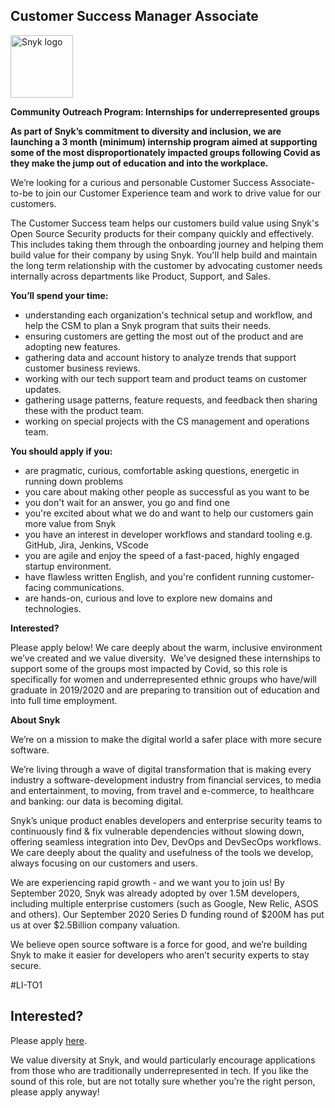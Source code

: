 Customer Success Manager Associate
---

<img src="https://res.cloudinary.com/snyk/image/upload/v1537345894/press-kit/brand/logo-black.png" width="100" alt="Snyk logo" />

<p><strong>Community Outreach Program: Internships for underrepresented groups&nbsp;</strong></p>
<p><strong>As part of Snyk’s commitment to diversity and inclusion, we are launching a 3 month (minimum) internship program aimed at supporting some of the most disproportionately impacted groups following Covid as they make the jump out of education and into the workplace. </strong></p>
<p><span style="font-weight: 400;">We’re looking for a curious and personable Customer Success Associate-to-be to join our Customer Experience team and work to drive value for our customers.</span><strong><br></strong></p>
<p><span style="font-weight: 400;">The Customer Success team helps our customers build value using Snyk's Open Source Security products for their company quickly and effectively. This includes taking them through the onboarding journey and helping them build value for their company by using Snyk. You'll help build and maintain the long term relationship with the customer by advocating customer needs internally across departments like Product, Support, and Sales.</span></p>
<p><strong>You’ll spend your time:</strong></p>
<ul>
<li style="font-weight: 400;"><span style="font-weight: 400;">understanding each organization's technical setup and workflow, and help the CSM to plan a Snyk program that suits their needs.&nbsp;</span></li>
<li style="font-weight: 400;"><span style="font-weight: 400;">ensuring customers are getting the most out of the product and are adopting new features.</span></li>
<li style="font-weight: 400;"><span style="font-weight: 400;">gathering data and account history to analyze trends that support customer business reviews.&nbsp;</span></li>
<li style="font-weight: 400;"><span style="font-weight: 400;">working with our tech support team and product teams on customer updates.&nbsp;</span></li>
<li style="font-weight: 400;"><span style="font-weight: 400;">gathering usage patterns, feature requests, and feedback then sharing these with the product team.&nbsp;</span></li>
<li style="font-weight: 400;"><span style="font-weight: 400;">working on special projects with the CS management and operations team.</span></li>
</ul>
<p><strong>You should apply if you:</strong></p>
<ul>
<li style="font-weight: 400;"><span style="font-weight: 400;">are pragmatic, curious, comfortable asking questions, energetic in running down problems&nbsp;</span></li>
<li style="font-weight: 400;"><span style="font-weight: 400;">you care about making other people as successful as you want to be</span></li>
<li style="font-weight: 400;"><span style="font-weight: 400;">you don't wait for an answer, you go and find one</span></li>
<li style="font-weight: 400;"><span style="font-weight: 400;">you're excited about what we do and want to help our customers gain more value from Snyk</span></li>
<li style="font-weight: 400;"><span style="font-weight: 400;">you have an interest in developer workflows and standard tooling e.g. GitHub, Jira, Jenkins, VScode</span></li>
<li style="font-weight: 400;"><span style="font-weight: 400;">you are agile and enjoy the speed of a fast-paced, highly engaged startup environment.</span></li>
<li style="font-weight: 400;"><span style="font-weight: 400;">have flawless written English, and you're confident running customer-facing communications.</span></li>
<li style="font-weight: 400;"><span style="font-weight: 400;">are hands-on, curious and love to explore new domains and technologies.</span></li>
</ul>
<p><strong>Interested?</strong></p>
<p><span style="font-weight: 400;">Please apply below! We care deeply about the warm, inclusive environment we’ve created and we value diversity.&nbsp; We’ve designed these internships to support some of the groups most impacted by Covid, so this role is specifically for women and underrepresented ethnic groups who have/will graduate in 2019/2020 and are preparing to transition out of education and into full time employment.</span></p>
<p><strong>About Snyk</strong></p>
<p><span style="font-weight: 400;">We’re on a mission to make the digital world a safer place with more secure software.</span></p>
<p><span style="font-weight: 400;">We’re living through a wave of digital transformation that is making every industry a software-development industry from financial services, to media and entertainment, to moving, from travel and e-commerce, to healthcare and banking: our data is becoming digital.</span></p>
<p><span style="font-weight: 400;">Snyk’s unique product enables developers and enterprise security teams to continuously find &amp; fix vulnerable dependencies without slowing down, offering seamless integration into Dev, DevOps and DevSecOps workflows. We care deeply about the quality and usefulness of the tools we develop, always focusing on our customers and users.</span></p>
<p><span style="font-weight: 400;">We are experiencing rapid growth - and we want you to join us! By September 2020, Snyk was already adopted by over 1.5M developers, including multiple enterprise customers (such as Google, New Relic, ASOS and others). Our September 2020 Series D funding round of $200M has put us at over $2.5Billion company valuation.</span></p>
<p><span style="font-weight: 400;">We believe open source software is a force for good, and we’re building Snyk to make it easier for developers who aren’t security experts to stay secure.</span></p>
<p><span style="font-weight: 400;">#LI-TO1</span></p>

Interested?
---

Please apply [here](https://boards.greenhouse.io/snyk/jobs/4949926002#app).

We value diversity at Snyk, and would particularly encourage applications from those who are traditionally underrepresented in tech.
If you like the sound of this role, but are not totally sure whether you’re the right person, please apply anyway!
